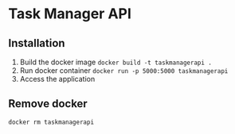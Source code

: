 # Task Manager API

## Installation
1. Build the docker image
`docker build -t taskmanagerapi .`
2. Run docker container
`docker run -p 5000:5000 taskmanagerapi`
3. Access the application

## Remove docker 
`docker rm taskmanagerapi`